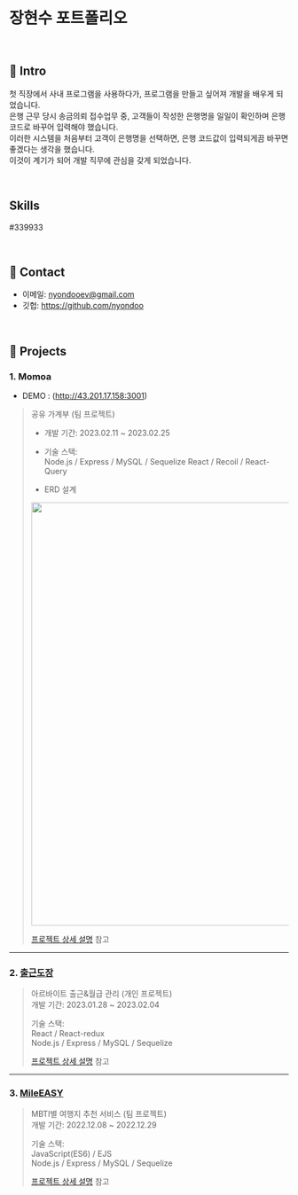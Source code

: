 # 장현수 포트폴리오

</br>

## :pushpin: Intro
첫 직장에서 사내 프로그램을 사용하다가, 프로그램을 만들고 싶어져 개발을 배우게 되었습니다.  
은행 근무 당시 송금의뢰 접수업무 중, 고객들이 작성한 은행명을 일일이 확인하며 은행 코드로 바꾸어 입력해야 했습니다.  
이러한 시스템을 처음부터 고객이 은행명을 선택하면, 은행 코드값이 입력되게끔 바꾸면 좋겠다는 생각을 했습니다.  
이것이 계기가 되어 개발 직무에 관심을 갖게 되었습니다.  

</br>

## Skills
#339933


</br>

## :pushpin: Contact
- 이메일: nyondooev@gmail.com
- 깃헙: https://github.com/nyondoo

</br>

## :pushpin: Projects

### 1. Momoa
- DEMO : (http://43.201.17.158:3001)
>공유 가계부 (팀 프로젝트)  
>- 개발 기간: 2023.02.11 ~ 2023.02.25 
>  
>- 기술 스택:  
>Node.js / Express / MySQL / Sequelize
>React / Recoil / React-Query    
>
>- ERD 설계
>
><img width="764" src="https://user-images.githubusercontent.com/116782318/221226448-e03cc19f-1242-492b-8663-7688ef9b2b6d.png">
>
>[프로젝트 상세 설명](https://github.com/nyondoo/momoa) 참고

---

### 2. [출근도장](http://43.201.17.158:3000)
>아르바이트 출근&월급 관리 (개인 프로젝트)  
>개발 기간: 2023.01.28 ~ 2023.02.04  
>  
>기술 스택:  
>React / React-redux  
>Node.js / Express / MySQL / Sequelize 
>  
>[프로젝트 상세 설명](https://github.com/nyondoo/Check-Work) 참고

---

### 3. [MileEASY](http://43.201.17.158:8080)
>MBTI별 여행지 추천 서비스 (팀 프로젝트)  
>개발 기간: 2022.12.08 ~ 2022.12.29
>  
>기술 스택:  
>JavaScript(ES6)  / EJS  
>Node.js / Express / MySQL / Sequelize
>  
>[프로젝트 상세 설명](https://github.com/nyondoo/mileeasy.git) 참고




